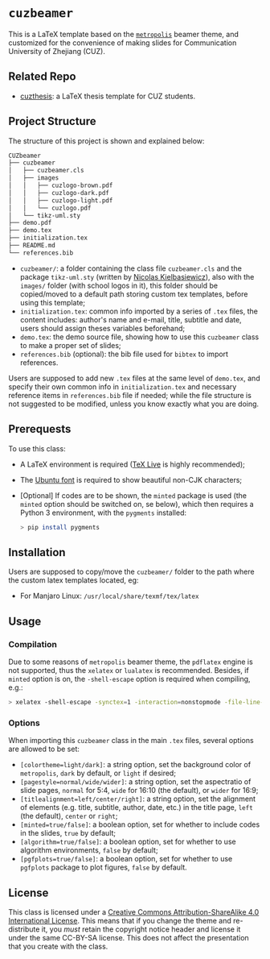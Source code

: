 # `cuzbeamer`

This is a LaTeX template based on the [`metropolis`](https://github.com/matze/mtheme) beamer theme, and customized for the convenience of making slides for Communication University of Zhejiang (CUZ).

## Related Repo

- [cuzthesis](https://github.com/xiehao/cuzthesis): a LaTeX thesis template for CUZ students.

## Project Structure

The structure of this project is shown and explained below:

```bash
CUZbeamer
├── cuzbeamer
│   ├── cuzbeamer.cls
│   ├── images
│   │   ├── cuzlogo-brown.pdf
│   │   ├── cuzlogo-dark.pdf
│   │   ├── cuzlogo-light.pdf
│   │   └── cuzlogo.pdf
│   └── tikz-uml.sty
├── demo.pdf
├── demo.tex
├── initialization.tex
├── README.md
└── references.bib
```

- `cuzbeamer/`: a folder containing the class file `cuzbeamer.cls` and the package `tikz-uml.sty` (written by [Nicolas Kielbasiewicz](http://perso.ensta-paristech.fr/~kielbasi/tikzuml/)), also with the `images/` folder (with school logos in it), this folder should be copied/moved to a default path storing custom tex templates, before using this template;
- `initialization.tex`: common info imported by a series of `.tex` files, the content includes: author's name and e-mail, title, subtitle and date, users should assign theses variables beforehand;
- `demo.tex`: the demo source file, showing how to use this `cuzbeamer` class to make a proper set of slides;
- `references.bib` (optional): the bib file used for `bibtex` to import references.

Users are supposed to add new `.tex` files at the same level of `demo.tex`, and specify their own common info in `initialization.tex` and necessary reference items in `references.bib` file if needed; while the file structure is not suggested to be modified, unless you know exactly what you are doing.

## Prerequests

To use this class:

- A LaTeX environment is required ([TeX Live](https://www.tug.org/texlive/) is highly recommended);
- The [Ubuntu font](https://design.ubuntu.com/font/) is required to show beautiful non-CJK characters;
- [Optional] If codes are to be shown, the `minted` package is used (the `minted` option should be switched on, se below), which then requires a Python 3 environment, with the `pygments` installed:

    ``` bash
    > pip install pygments
    ```

## Installation

Users are supposed to copy/move the `cuzbeamer/` folder to the path where the custom latex templates located, eg:

- For Manjaro Linux: `/usr/local/share/texmf/tex/latex`

## Usage

### Compilation

Due to some reasons of `metropolis` beamer theme, the `pdflatex` engine is not supported, thus the `xelatex` or `lualatex` is recommended. Besides, if `minted` option is on, the `-shell-escape` option is required when compiling, e.g.:

```bash
> xelatex -shell-escape -synctex=1 -interaction=nonstopmode -file-line-error demo.tex
```

### Options

When importing this `cuzbeamer` class in the main `.tex` files, several options are allowed to be set:

- `[colortheme=light/dark]`: a string option, set the background color of `metropolis`, `dark` by default, or `light` if desired;
- `[pagestyle=normal/wide/wider]`: a string option, set the aspectratio of slide pages, `normal` for 5:4, `wide` for 16:10 (the default), or `wider` for 16:9;
- `[titlealignment=left/center/right]`: a string option, set the alignment of elements (e.g. title, subtitle, author, date, etc.) in the title page, `left` (the default), `center` or `right`;
- `[minted=true/false]`: a boolean option, set for whether to include codes in the slides, `true` by default;
- `[algorithm=true/false]`: a boolean option, set for whether to use algorithm environments, `false` by default;
- `[pgfplots=true/false]`: a boolean option, set for whether to use `pgfplots` package to plot figures, `false` by default.

## License

This class is licensed under a [Creative Commons Attribution-ShareAlike 4.0 International License](https://creativecommons.org/licenses/by-sa/4.0/). This means that if you change the theme and re-distribute it, you *must* retain the copyright notice header and license it under the same CC-BY-SA license. This does not affect the presentation that you create with the class.